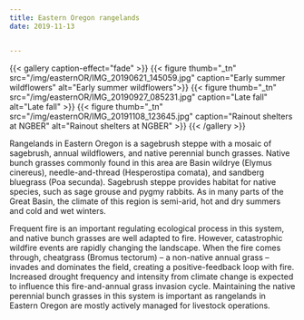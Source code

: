 ```yaml
---
title: Eastern Oregon rangelands
date: 2019-11-13


---
```


{{< gallery caption-effect="fade" >}}
  {{< figure thumb="_tn" src="/img/easternOR/IMG_20190621_145059.jpg" caption="Early summer wildflowers" alt="Early summer wildflowers">}}
  {{< figure thumb="_tn" src="/img/easternOR/IMG_20190927_085231.jpg" caption="Late fall" alt="Late fall" >}}
  {{< figure thumb="_tn" src="/img/easternOR/IMG_20191108_123645.jpg" caption="Rainout shelters at NGBER" alt="Rainout shelters at NGBER" >}}
{{< /gallery >}}

<!--more-->

Rangelands in Eastern Oregon is a sagebrush steppe with a mosaic of sagebrush, annual wildflowers, and native perennial bunch grasses. Native bunch grasses commonly found in this area are Basin wildrye (Elymus cinereus), needle-and-thread (Hesperostipa comata), and sandberg bluegrass (Poa secunda). Sagebrush steppe provides habitat for native species, such as sage grouse and pygmy rabbits. As in many parts of the Great Basin, the climate of this region is semi-arid, hot and dry summers and cold and wet winters. 

Frequent fire is an important regulating ecological process in this system, and native bunch grasses are well adapted to fire. However, catastrophic wildfire events are rapidly changing the landscape. When the fire comes through, cheatgrass (Bromus tectorum) – a non-native annual grass – invades and dominates the field, creating a positive-feedback loop with fire. Increased drought frequency and intensity from climate change is expected to influence this fire-and-annual grass invasion cycle. Maintaining the native perennial bunch grasses in this system is important as rangelands in Eastern Oregon are mostly actively managed for livestock operations.



